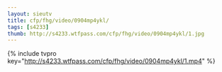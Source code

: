 ```yaml
--- 
layout: sieutv
title: cfp/fhg/video/0904mp4ykl/
tags: [s4233]
thumb: http://s4233.wtfpass.com/cfp/fhg/video/0904mp4ykl/1.jpg
---
```

{% include tvpro key="http://s4233.wtfpass.com/cfp/fhg/video/0904mp4ykl/1.mp4" %} 
